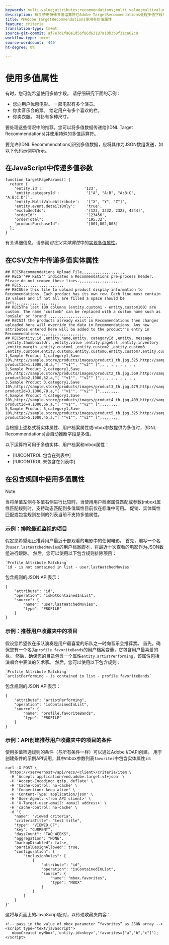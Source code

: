 ```yaml
---
keywords: multi-value;attributes;recommendations;multi value;multivalue;multi-value
description: 有关使用特殊多值运算符在Adobe TargetRecommendations处理多值字段的信息。
title: 在Adobe TargetRecommendations使用多价值属性
feature: criteria
translation-type: tm+mt
source-git-commit: af7e7d1fa0e1d56f86d63187a10b3b8f31ca62c8
workflow-type: tm+mt
source-wordcount: '449'
ht-degree: 0%

---
```



# 使用多值属性

有时，您可能希望使用多值字段。 请仔细研究下面的示例：

* 您向用户优惠电影。 一部电影有多个演员。
* 你卖音乐会的票。 给定用户有多个喜欢的栏。
* 你卖衣服。 衬衫有多种尺寸。

要处理这些情况中的推荐，您可以将多值数据传递给[!DNL Target Recommendations]并使用特殊的多值运算符。

要允许[!DNL Recommendations]识别多值数据，应将其作为JSON数组发送，如以下代码示例中所示。

## 在JavaScript中传递多值参数

```
function targetPageParams() { 
  return { 
    'entity.id':                   '123', 
    'entity.categoryId':            '["A", "A:B", "A:B:C", "A:B:C:D"]',        
    'entity.MultiValueAttribute':   '["X", "Y", "Z"]', 
    'entity.event.detailsOnly':     'true', 
    'excludedIds":                  '[123, 3232, 2323, 4344]', 
    'orderId":                      '123456', 
    'orderTotal":                   '195.32', 
    'productPurchaseId":            '[001,002,003]' 
  }; 
}
```

有关详细信息，请参阅&#x200B;*自定义实体属性*&#x200B;中的[实现多值属性](/help/c-recommendations/c-products/custom-entity-attributes.md#section_80FEFE49E8AF415D99B739AA3CBA2A14)。

## 在CSV文件中传递多值实体属性

```
## RECSRecommendations Upload File,,,,,,,,,,,,,,,,,,,
## RECS''## RECS'' indicates a Recommendations pre-process header. Please do not remove these lines.,,,,,,,,,,,,,,,,,,,
## RECS,,,,,,,,,,,,,,,,,,,
## RECSUse this file to upload product display information to Recommendations. Each product has its own row. Each line must contain 19 values and if not all are filled a space should be left.,,,,,,,,,,,,,,,,,,,
## RECSThe last 100 columns (entity.custom1 - entity.custom100) are custom. The name 'customN' can be replaced with a custom name such as 'onSale' or 'brand'.,,,,,,,,,,,,,,,,,,,
## RECSIf the products already exist in Recommendations then changes uploaded here will override the data in Recommendations. Any new attributes entered here will be added to the product''s entry in Recommendations.,,,,,,,,,,,,,,,,,,,
## RECSentity.id ,entity.name,entity. categoryId ,entity. message ,entity.thumbnailUrl ,entity.value ,entity.pageUrl ,entity.inventory ,entity.margin ,entity.custom1 ,entity.custom2 ,entity.custom3 ,entity.custom4,entity.custom5,entity.custom6,entity.custom7,entity.custom8,entity.custom9,entity.custom10,
1,Sample Product 1,category1,Save 10%,http://sample.store/products/images/product1_th.jpg,325,http://sample.store/products/product_detail.jsp?productId=1,1000,48,a,"[ ""v1"", ""v2"" ]",, , , , , , , ,
2,Sample Product 2,category1,Save 10%,http://sample.store/products/images/product2_th.jpg,369,http://sample.store/products/product_detail.jsp?productId=2,1000,52,a,"[ ""v1"", ""v2"" ]",, , , , , , , ,
3,Sample Product 3,category1,Save 10%,http://sample.store/products/images/product3_th.jpg,479,http://sample.store/products/product_detail.jsp?productId=3,1000,78,a,"[ ""v1"", ""v2"" ]",,,,,,,,,
4,Sample Product 4,category1,Save 10%,http://sample.store/products/images/product4_th.jpg,409,http://sample.store/products/product_detail.jsp?productId=4,1000,66,a,"[ ""v1"", ""v2"" ]",,,,,,,,,
5,Sample Product 5,category1,Save 10%,http://sample.store/products/images/product5_th.jpg,325,http://sample.store/products/product_detail.jsp?productId=5,1000,45,a,"[ ""v1"", ""v2"" ]",,,,,,,,, 
```

当根据上述格式将实体属性、用户档案属性或mbox参数提供为多值时，[!DNL Recommendations]会自动推断字段是多值。

以下运算符可用于多值实体、用户档案和mbox属性：

* [!UICONTROL 包含在列表中]
* [!UICONTROL 未包含在列表中]

## 在包含规则中使用多值属性

>[!NOTE]
>
>当将单值左侧与多值右侧进行比较时，当使用用户档案属性匹配或参数(mbox)属性匹配规则时，支持动态匹配到多值属性目前仅在标准中可用。 促销、实体属性匹配或包含规则左侧的列表当前不支持多值属性。

### 示例：排除最近监视的项目

假定您希望阻止推荐用户最近十部观看的电影中的任何电影。 首先，编写一个名为`user.lastWatchedMovies`的用户档案脚本，将最近十次查看的电影作为JSON数组进行跟踪。 然后，您可以使用以下包含规则排除项目：

```
`Profile Attribute Matching`
`id - is not contained in list - user.lastWatchedMovies`
```

包含规则的JSON API表示：

```
{
    "attribute": "id",
    "operation": "isNotContainedInList",
    "source": {
        "name": "user.lastWatchedMovies",
        "type": "PROFILE"
    }
} 
```

### 示例：推荐用户收藏夹中的项目

假设您希望仅在乐队演奏是用户最喜爱的乐队之一时向音乐会推荐票。 首先，确保您有一个名为`profile.favoriteBands`的用户档案变量，它包含用户最喜爱的栏。 然后，确保您的目录包含一个属性`entity.artistPerforming`，该属性包括演唱会中表演的艺术家。 然后，您可以使用以下包含规则：

```
`Profile Attribute Matching`
`artistPerforming - is contained in list - profile.favoriteBands`
```

包含规则的JSON API表示：

```
{
    "attribute": "artistPerforming",
    "operation": "isContainedInList",
    "source": {
        "name": "profile.favoriteBands",
        "type": "PROFILE"
    }
}
```

### 示例：API创建推荐用户收藏夹中的项目的条件

使用多值筛选规则的条件（与所有条件一样）可以通过Adobe I/OAPI创建。 用于创建条件的示例API调用，其中mbox参数列表`favorites`中包含实体属性`id`:

```
curl -X POST \
  https://<serverhost>/api/recs/<client>/criteria/item \
  -H 'Accept: application/vnd.adobe.target.v1+json' \
  -H 'Accept-Encoding: gzip, deflate' \
  -H 'Cache-Control: no-cache' \
  -H 'Connection: keep-alive' \
  -H 'Content-Type: application/json' \
  -H 'User-Agent: <from API client>' \
  -H 'X-Target-user-email: <email address>' \
  -H 'cache-control: no-cache' \
  -d '{
    "name": "viewed criteria",
    "criteriaTitle": "test title",
    "type": "VIEWED_CF",
    "key": "CURRENT",
    "daysCount": "TWO_WEEKS",
    "aggregation": "NONE",
    "backupDisabled": false,
    "partialDesignAllowed": true,
    "configuration": {
        "inclusionRules": [
            {
                "attribute": "id",
                "operation": "isContainedInList",
                "source": {
                    "name": "mbox.favorites",
                    "type": "MBOX"
                }
            }
        ]
    }
}'
```

这将与页面上的JavaScript配对，以传递收藏夹内容：

```
<!-- pass in the value of mbox parameter “favorites” as JSON array -->
<script type="text/javascript">
   mboxCreate('myMbox','entity.id=<key>','favorites=["a","b","c"]');
</script>
```
